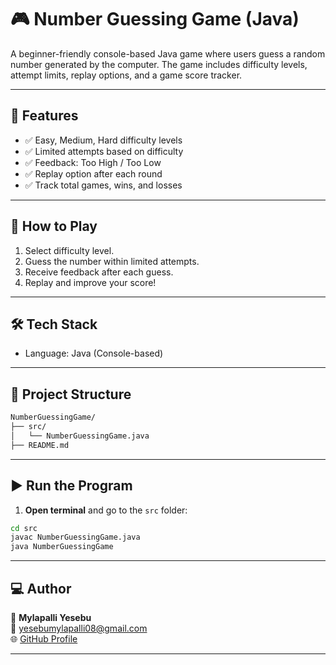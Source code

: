 # 🎮 Number Guessing Game (Java)

A beginner-friendly console-based Java game where users guess a random number generated by the computer. The game includes difficulty levels, attempt limits, replay options, and a game score tracker.

---

## 🚀 Features

- ✅ Easy, Medium, Hard difficulty levels
- ✅ Limited attempts based on difficulty
- ✅ Feedback: Too High / Too Low
- ✅ Replay option after each round
- ✅ Track total games, wins, and losses

---

## 🧠 How to Play

1. Select difficulty level.
2. Guess the number within limited attempts.
3. Receive feedback after each guess.
4. Replay and improve your score!

---

## 🛠️ Tech Stack

- Language: Java (Console-based)

---

## 📁 Project Structure

```bash
NumberGuessingGame/
├── src/
│   └── NumberGuessingGame.java
├── README.md
```

---

## ▶️ Run the Program

1. **Open terminal** and go to the `src` folder:

```bash
cd src
javac NumberGuessingGame.java
java NumberGuessingGame
```

---

## 💻 Author

👤 **Mylapalli Yesebu**  
📧 [yesebumylapalli08@gmail.com](mailto:yesebumylapalli08@gmail.com)  
🌐 [GitHub Profile](https://github.com/MylapalliYesebu)

---
